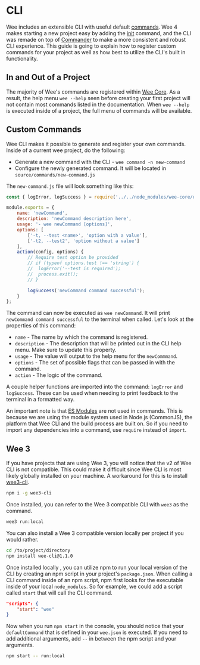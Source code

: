 # CLI

Wee includes an extensible CLI with useful default [commands](/cli/commands). Wee 4 makes starting a new project easy by adding the [init](/cli/commands/init) command, and the CLI was remade on top of [Commander](https://www.npmjs.com/package/commander) to make a more consistent and robust CLI experience. This guide is going to explain how to register custom commands for your project as well as how best to utilize the CLI's built in functionality.

## In and Out of a Project
The majority of Wee's commands are registered within [Wee Core](https://github.com/weepower/wee-core). As a result, the help menu `wee --help` seen before creating your first project will not contain most commands listed in the documentation. When `wee --help` is executed inside of a project, the full menu of commands will be available.

## Custom Commands
Wee CLI makes it possible to generate and register your own commands. Inside of a current wee project, do the following:

- Generate a new command with the CLI - `wee command -n new-command`
- Configure the newly generated command. It will be located in `source/commands/new-command.js`

The `new-command.js` file will look something like this:

```javascript
const { logError, logSuccess } = require('../../node_modules/wee-core/utils');

module.exports = {
	name: 'newCommand',
	description: 'newCommand description here',
	usage: '- wee newCommand [options]',
	options: [
		['-t, --test <name>', 'option with a value'],
		['-t2, --test2', 'option without a value']
	],
	action(config, options) {
		// Require test option be provided
		// if (typeof options.test !== 'string') {
		// 	logError('--test is required');
		// 	process.exit();
		// }

		logSuccess('newCommand command successful');
	}
};
```

The command can now be executed as `wee newCommand`. It will print `newCommand command successful` to the terminal when called. Let's look at the properties of this command:

- `name` - The name by which the command is registered.
- `description` - The description that will be printed out in the CLI help menu. Make sure to update this property.
- `usage` - The value will output to the help menu for the `newCommmand`.
- `options` - The set of possible flags that can be passed in with the command.
- `action` - The logic of the command.

A couple helper functions are imported into the command: `logError` and `logSuccess`. These can be used when needing to print feedback to the terminal in a formatted way.

An important note is that [ES Modules](/guide/es-modules) are not used in commands. This is because we are using the module system used in Node.js (CommonJS), the platform that Wee CLI and the build process are built on. So if you need to import any dependencies into a command, use `require` instead of `import`.

## Wee 3
If you have projects that are using Wee 3, you will notice that the v2 of Wee CLI is not compatible. This could make it difficult since Wee CLI is most likely globally installed on your machine. A workaround for this is to install [wee3-cli](https://www.npmjs.com/package/wee3-cli).

```bash
npm i -g wee3-cli
```

Once installed, you can refer to the Wee 3 compatible CLI with `wee3` as the command.

```bash
wee3 run:local
```

You can also install a Wee 3 compatible version locally per project if you would rather.

```bash
cd /to/project/directory
npm install wee-cli@1.1.0
```

Once installed locally , you can utilize npm to run your local version of the CLI by creating an npm script in your project's `package.json`. When calling a CLI command inside of an npm script, npm first looks for the executable inside of your local `node_modules`. So for example, we could add a script called `start` that will call the CLI command.

```json
"scripts": {
	"start": "wee"
}
```

Now when you run `npm start` in the console, you should notice that your `defaultCommand` that is defined in your `wee.json` is executed. If you need to add additional arguments, add `--` in between the npm script and your arguments.

```bash
npm start -- run:local
```
